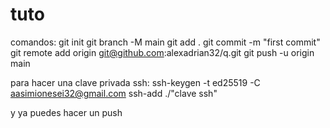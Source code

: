 # tuto
comandos:
git init
git branch -M main
git add .
git commit -m "first commit"
git remote add origin git@github.com:alexadrian32/q.git
git push -u origin main

para hacer una clave privada ssh:
ssh-keygen -t ed25519 -C aasimionesei32@gmail.com
ssh-add ./"clave ssh"

y ya puedes hacer un push

